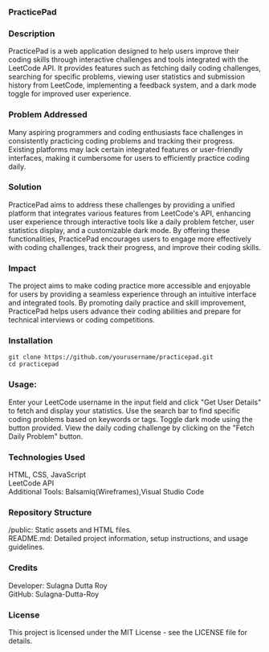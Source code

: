 ### PracticePad

### Description
PracticePad is a web application designed to help users improve their coding skills through interactive challenges and tools integrated with the LeetCode API. It provides features such as fetching daily coding challenges, searching for specific problems, viewing user statistics and submission history from LeetCode, implementing a feedback system, and a dark mode toggle for improved user experience.

### Problem Addressed
Many aspiring programmers and coding enthusiasts face challenges in consistently practicing coding problems and tracking their progress. Existing platforms may lack certain integrated features or user-friendly interfaces, making it cumbersome for users to efficiently practice coding daily.

### Solution
PracticePad aims to address these challenges by providing a unified platform that integrates various features from LeetCode's API, enhancing user experience through interactive tools like a daily problem fetcher, user statistics display, and a customizable dark mode. By offering these functionalities, PracticePad encourages users to engage more effectively with coding challenges, track their progress, and improve their coding skills.

### Impact
The project aims to make coding practice more accessible and enjoyable for users by providing a seamless experience through an intuitive interface and integrated tools. By promoting daily practice and skill improvement, PracticePad helps users advance their coding abilities and prepare for technical interviews or coding competitions.

### Installation

```` git clone https://github.com/yourusername/practicepad.git ```` 
<br/>
```` cd practicepad ````

### Usage:
Enter your LeetCode username in the input field and click "Get User Details" to fetch and display your statistics.
Use the search bar to find specific coding problems based on keywords or tags.
Toggle dark mode using the button provided.
View the daily coding challenge by clicking on the "Fetch Daily Problem" button.

### Technologies Used 
HTML, CSS, JavaScript <br/>
LeetCode API<br/>
Additional Tools: Balsamiq(Wireframes),Visual Studio Code 

### Repository Structure
/public: Static assets and HTML files. <br/>
README.md: Detailed project information, setup instructions, and usage guidelines. 

### Credits
Developer: Sulagna Dutta Roy <br/>
GitHub: Sulagna-Dutta-Roy
### License
This project is licensed under the MIT License - see the LICENSE file for details. 
